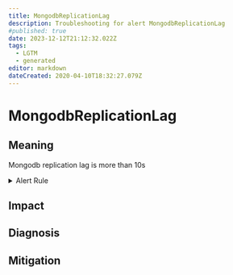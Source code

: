 ```yaml
---
title: MongodbReplicationLag
description: Troubleshooting for alert MongodbReplicationLag
#published: true
date: 2023-12-12T21:12:32.022Z
tags: 
  - LGTM
  - generated
editor: markdown
dateCreated: 2020-04-10T18:32:27.079Z
---
```


# MongodbReplicationLag

## Meaning
[//]: # "Short paragraph that explains what the alert means"
Mongodb replication lag is more than 10s

<details>
  <summary>Alert Rule</summary>

{{% rule "mongodb/percona-mongodb-exporter.yml" "MongodbReplicationLag" %}}

{{% comment %}}

```yaml
alert: MongodbReplicationLag
expr: (mongodb_rs_members_optimeDate{member_state="PRIMARY"} - on (set) group_right mongodb_rs_members_optimeDate{member_state="SECONDARY"}) / 1000 > 10
for: 0m
labels:
    severity: critical
annotations:
    summary: MongoDB replication lag (instance {{ $labels.instance }})
    description: |-
        Mongodb replication lag is more than 10s
          VALUE = {{ $value }}
          LABELS = {{ $labels }}
    runbook: https://github.com/srerun/prometheus-alerts/blob/main/content/runbooks/percona-mongodb-exporter/MongodbReplicationLag.md

```

{{% /comment %}}

</details>


## Impact
[//]: # "What could / will happen if the alert is not addressed"



## Diagnosis
[//]: # "Steps to take to identify the cause of the problem"



## Mitigation
[//]: # "The steps necessary to resolve the alert"
